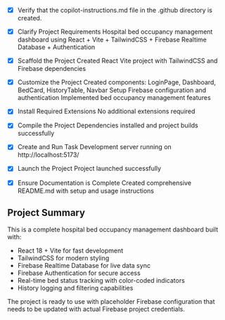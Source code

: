 <!-- Use this file to provide workspace-specific custom instructions to Copilot. For more details, visit https://code.visualstudio.com/docs/copilot/copilot-customization#_use-a-githubcopilotinstructionsmd-file -->
- [x] Verify that the copilot-instructions.md file in the .github directory is created.

- [x] Clarify Project Requirements
	Hospital bed occupancy management dashboard using React + Vite + TailwindCSS + Firebase Realtime Database + Authentication

- [x] Scaffold the Project
	Created React Vite project with TailwindCSS and Firebase dependencies

- [x] Customize the Project
	Created components: LoginPage, Dashboard, BedCard, HistoryTable, Navbar
	Setup Firebase configuration and authentication
	Implemented bed occupancy management features

- [x] Install Required Extensions
	No additional extensions required

- [x] Compile the Project
	Dependencies installed and project builds successfully

- [x] Create and Run Task
	Development server running on http://localhost:5173/

- [x] Launch the Project
	Project launched successfully

- [x] Ensure Documentation is Complete
	Created comprehensive README.md with setup and usage instructions

## Project Summary

This is a complete hospital bed occupancy management dashboard built with:
- React 18 + Vite for fast development
- TailwindCSS for modern styling
- Firebase Realtime Database for live data sync
- Firebase Authentication for secure access
- Real-time bed status tracking with color-coded indicators
- History logging and filtering capabilities

The project is ready to use with placeholder Firebase configuration that needs to be updated with actual Firebase project credentials.
